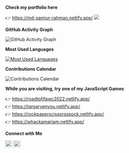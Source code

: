**Check my portfolio here**

👉 https://md-samiur-rahman.netlify.app/
![](https://komarev.com/ghpvc/?username=scottishsummer98&label=PROFILE+VIEWS)


**GitHub Activity Graph**

![GitHub Activity Graph](https://github-readme-activity-graph.vercel.app/graph?username=scottishsummer98&theme=react-dark&bg_color=20232a&hide_border=true)


**Most Used Languages**

[![Most Used Languages](https://github-profile-summary-cards.vercel.app/api/cards/repos-per-language?username=scottishsummer98&theme=monokai)](https://github.com/scottishsummer98)


**Contributions Calendar**

![Contributions Calendar](https://github-profile-summary-cards.vercel.app/api/cards/profile-details?username=scottishsummer98&theme=monokai)


**While you are visiting, try one of my JavaScript Games**

 👉 https://roadtofifawc2022.netlify.app/ <br/>
 👉 https://targaryenyou.netlify.app/ <br/>
 👉 https://rockpaperscissorsspock.netlify.app/ <br/>
 👉 https://whackamariam.netlify.app/ <br/>


**Connect with Me**

[<img src="https://upload.wikimedia.org/wikipedia/commons/8/81/LinkedIn_icon.svg" alt="LinkedIn" width="22px" height="22px">](https://www.linkedin.com/in/scottishsummer/)
[<img src="https://upload.wikimedia.org/wikipedia/commons/1/1b/Facebook_icon.svg" alt="Facebook" width="22px" height="22px">](https://www.facebook.com/samiur.rahman.39982631/)
